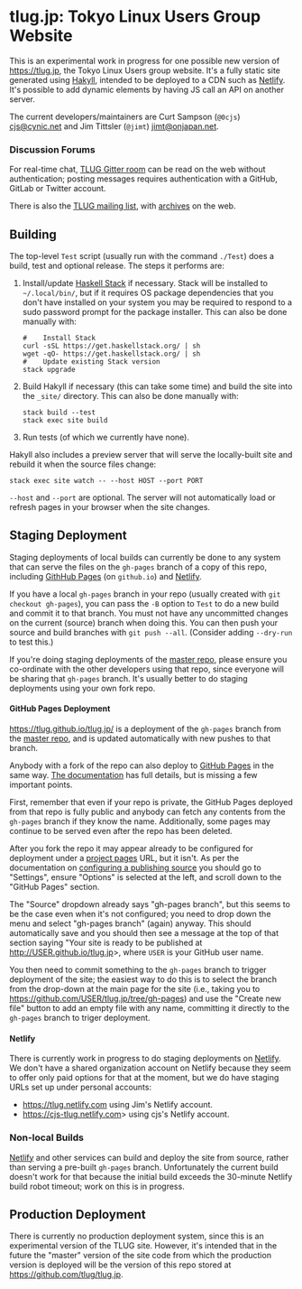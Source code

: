 tlug.jp: Tokyo Linux Users Group Website
========================================

This is an experimental work in progress for one possible new version
of <https://tlug.jp>, the Tokyo Linux Users group website. It's a
fully static site generated using [Hakyll], intended to be deployed to
a CDN such as [Netlify]. It's possible to add dynamic elements by having
JS call an API on another server.

The current developers/maintainers are Curt Sampson (`@0cjs`)
<cjs@cynic.net> and Jim Tittsler (`@jimt`) <jimt@onjapan.net>.

### Discussion Forums

For real-time chat, [TLUG Gitter room] can be read on the web without
authentication; posting messages requires authentication with a
GitHub, GitLab or Twitter account.

There is also the [TLUG mailing list], with [archives] on the web.


Building
--------

The top-level `Test` script (usually run with the command `./Test`)
does a build, test and optional release. The steps it performs are:

1. Install/update [Haskell Stack] if necessary. Stack will be
   installed to `~/.local/bin/`, but if it requires OS package
   dependencies that you don't have installed on your system you may
   be required to respond to a sudo password prompt for the package
   installer. This can also be done manually with:

       #    Install Stack
       curl -sSL https://get.haskellstack.org/ | sh
       wget -qO- https://get.haskellstack.org/ | sh
       #    Update existing Stack version
       stack upgrade

2. Build Hakyll if necessary (this can take some time) and build the
   site into the `_site/` directory. This can also be done manually
   with:

       stack build --test
       stack exec site build

3. Run tests (of which we currently have none).

Hakyll also includes a preview server that will serve the
locally-built site and rebuild it when the source files change:

    stack exec site watch -- --host HOST --port PORT

`--host` and `--port` are optional. The server will not automatically
load or refresh pages in your browser when the site changes.



Staging Deployment
------------------

Staging deployments of local builds can currently be done to any
system that can serve the files on the `gh-pages` branch of a copy of
this repo, including [GithHub Pages][ghp] (on `github.io`) and
[Netlify].

If you have a local `gh-pages` branch in your repo (usually created
with `git checkout gh-pages`), you can pass the `-B` option to `Test`
to do a new build and commit it to that branch. You must not have any
uncommitted changes on the current (source) branch when doing this.
You can then push your source and build branches with `git push
--all`. (Consider adding `--dry-run` to test this.)

If you're doing staging deployments of the [master repo], please
ensure you co-ordinate with the other developers using that repo,
since everyone will be sharing that `gh-pages` branch. It's usually
better to do staging deployments using your own fork repo.

#### GitHub Pages Deployment

<https://tlug.github.io/tlug.jp/> is a deployment of the `gh-pages`
branch from the [master repo], and is updated automatically with new
pushes to that branch.

Anybody with a fork of the repo can also deploy to [GitHub Pages][ghp]
in the same way. [The documentation][ghp] has full details, but is
missing a few important points.

First, remember that even if your repo is private, the GitHub Pages
deployed from that repo is fully public and anybody can fetch any
contents from the `gh-pages` branch if they know the name.
Additionally, some pages may continue to be served even after the repo
has been deleted.

After you fork the repo it may appear already to be configured for
deployment under a [project pages][ghp-projectpg] URL, but it isn't.
As per the documentation on [configuring a publishing
source][ghp-pubconfig] you should go to "Settings", ensure "Options"
is selected at the left, and scroll down to the "GitHub Pages"
section.

The "Source" dropdown already says "gh-pages branch", but this seems
to be the case even when it's not configured; you need to drop down
the menu and select "gh-pages branch" (again) anyway. This should
automatically save and you should then see a message at the top of
that section saying "Your site is ready to be published at
<http://USER.github.io/tlug.jp>>, where `USER` is your GitHub user name.

You then need to commit something to the `gh-pages` branch to trigger
deployment of the site; the easiest way to do this is to select the
branch from the drop-down at the main page for the site (i.e., taking
you to <https://github.com/USER/tlug.jp/tree/gh-pages>) and use the
"Create new file" button to add an empty file with any name,
committing it directly to the `gh-pages` branch to triger deployment.

#### Netlify

There is currently work in progress to do staging deployments on
[Netlify]. We don't have a shared organization account on Netlify
because they seem to offer only paid options for that at the moment,
but we do have staging URLs set up under personal accounts:

- <https://tlug.netlify.com> using Jim's Netlify account.
- <https://cjs-tlug.netlify.com>> using cjs's Netlify account.

### Non-local Builds

[Netlify] and other services can build and deploy the site from
source, rather than serving a pre-built `gh-pages` branch.
Unfortunately the current build doesn't work for that because the
initial build exceeds the 30-minute Netlify build robot timeout; work
on this is in progress.


Production Deployment
---------------------

There is currently no production deployment system, since this is an
experimental version of the TLUG site. However, it's intended that in
the future the "master" version of the site code from which the
production version is deployed will be the version of this repo stored
at <https://github.com/tlug/tlug.jp>.



<!-------------------------------------------------------------------->
[Hakyll]: https://jaspervdj.be/hakyll/
[Haskell Stack]: https://docs.haskellstack.org/
[Netlify]: https://www.netlify.com/
[TLUG Gitter room]: https://gitter.im/tlug/tlug
[TLUG mailing list]: https://lists.tlug.jp/list.html
[archives]: https://lists.tlug.jp/ML/index.html
[ghp-projectpg]: https://help.github.com/en/articles/user-organization-and-project-pages#project-pages-sites
[ghp-pubconfig]: https://help.github.com/en/articles/configuring-a-publishing-source-for-github-pages
[ghp]: https://help.github.com/pages/
[master repo]: https://github.com/tlug/tlug.jp
